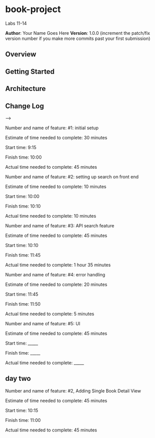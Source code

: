 # book-project
Labs 11-14

**Author**: Your Name Goes Here
**Version**: 1.0.0 (increment the patch/fix version number if you make more commits past your first submission)

## Overview
<!-- Provide a high level overview of what this application is and why you are building it, beyond the fact that it's an assignment for a Code 301 class. (i.e. What's your problem domain?) -->

## Getting Started
<!-- What are the steps that a user must take in order to build this app on their own machine and get it running? -->

## Architecture
<!-- Provide a detailed description of the application design. What technologies (languages, libraries, etc) you're using, and any other relevant design information. -->

## Change Log
<!-- Use this area to document the iterative changes made to your application as each feature is successfully implemented. Use time stamps. Here's an examples:

01-01-2001 4:59pm - Application now has a fully-functional express server, with GET and POST routes for the book resource.

## Credits and Collaborations
<!-- Give credit (and a link) to other people or resources that helped you build this application. -->
-->


Number and name of feature: #1: initial setup

Estimate of time needed to complete: 30 minutes

Start time: 9:15

Finish time: 10:00

Actual time needed to complete: 45 minutes

Number and name of feature: #2: setting up search on front end

Estimate of time needed to complete: 10 minutes

Start time: 10:00

Finish time: 10:10

Actual time needed to complete: 10 minutes

Number and name of feature: #3: API search feature

Estimate of time needed to complete: 45 minutes

Start time: 10:10

Finish time: 11:45

Actual time needed to complete: 1 hour 35 minutes

Number and name of feature: #4: error handling

Estimate of time needed to complete: 20 minutes

Start time: 11:45

Finish time: 11:50

Actual time needed to complete: 5 minutes

Number and name of feature: #5: UI

Estimate of time needed to complete: 45 minutes

Start time: _____

Finish time: _____

Actual time needed to complete: _____
## day two
Number and name of feature: #2, Adding Single Book Detail View

Estimate of time needed to complete: 45 minutes

Start time: 10:15

Finish time: 11:00

Actual time needed to complete: 45 minutes